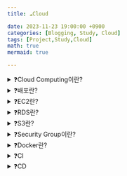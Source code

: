 ```yaml
---
title: ☁️Cloud

date: 2023-11-23 19:00:00 +0900
categories: [Blogging, Study, Cloud]
tags: [Project,Study,Cloud]
math: true
mermaid: true

---
```

<details>
<summary>❓Cloud Computing이란?</summary>
<div markdown="1">
![image](https://github.com/ararp1006/Algorithm/assets/130068083/86874f71-f64a-42ad-927e-f1fafd8e92a5)

**클라우드 컴퓨팅은** 

인터넷을 통해 서버, 저장소, 데이터베이스, 네트워킹, 소프트웨어, 분석 및 인텔리전스를 포함한

컴퓨팅 서비스를 제공하는 것을 말합니다. 

이를 통해 더 빠른 혁신, 유연한 자원, 규모의 경제를 제공합니다. 

클라우드 컴퓨팅은 일반적으로 인프라스트럭처 서비스(IaaS), 플랫폼 서비스(PaaS), 소프트웨어 서비스(SaaS)와 같은 다양한 모델로 제공됩니다.
클라우드 제공자로부터 얼마만큼의 서비스를 제공받느냐에 따라서, 서비스의 형태가 구분됩니다.
</div>
</details>


<details>
<summary>❓배포란?</summary>
<div markdown="1">

**배포란**  개발한 서비스를 사용자들이 이용 가능하게 하는 일련의 과정입니다.

![image](https://github.com/ararp1006/Algorithm/assets/130068083/15ca035a-f582-48e6-9c8a-fff86cf9dbc7)

**Development 단계**는 각자의 컴퓨터에서 코드를 작성하고 테스트하는 과정입니다.
개발 단계이기 때문에 실제 데이터를 이용하지 않고 더미 데이터를 이용해서 테스트합니다.

**Integration 단계**는 각자의 컴퓨터에서 작성한 코드를 합치는 과정입니다.
내가 작성한 코드가 다른 코드를 침범해서 오류를 일으키지 않는지, 

코드 간에 conflict가 있지는 않은지 확인하는 과정을 거칩니다.

**Staging 단계**에서는 실제 출시 단계인 Production 단계와 가장 유사한 환경에서 테스트를 진행합니다.
실제 데이터를 복사해서 문제가 있지 않은지 등 다양한 환경에서 테스트를 진행합니다.
또한 서비스와 관련된 부서 혹은 인원의 확인 과정을 거칩니다. 

예를 들면 작성된 코드가 마케팅팀 혹은 디자인팀이 예상했던 결과인지 확인을 거치는 과정입니다.

**Production 단계**는 개발된 서비스를 출시하는 단계입니다.
사용자가 접속할 수 있는 Production 환경에서 코드를 구동하고 서비스를 제공합니다.
실제 데이터를 가지고 서비스가 운영되기 때문에 문제가 생기면 안 되는 단계입니다.

![image](https://github.com/ararp1006/Algorithm/assets/130068083/964fb9cf-968f-48ad-98c4-003048e6cbce)

**Development 환경**과 **Production 환경**은 서로 다를 수가 있습니다.

개발부터 배포까지 모든 것을 통제할 수 있는 상황이라면,  

똑같이 Production 환경을 구성할 수 있습니다.

그러나, 여러 명이 함께 작업하는 프로젝트라면 

jdk 버전도 제각각일 수 있고, 인증 정보나 데이터베이스 등에 접근하기 위해 사용하는 엔드포인트도 제각각일 겁니다.

**배포에서는, 환경의 차이를 이해하고 환경 설정을 코드와 분리하는 것이 중요합니다**

작성한 코드가 다른 환경에서 정상 작동할 수 있게 하려면, 

설정을 **환경 변수**(environment variable; envvars나 env라고도 불림)에 저장해야 합니다.

환경 변수는 코드 변경 없이 배포 때마다 쉽게 변경할 수 있습니다.
설정 파일과 달리, 잘못해서 코드 저장소에 올라갈 가능성도 낮습니다.

애플리케이션의 모든 설정이 정상적으로 코드 바깥으로 분리되어 있는지 확인할 수 있는 간단한 방법은 

어떠한 인증정보도 유출시키지 않고 코드가 지금 당장 오픈 소스가 될 수 있는지 확인하는 것입니다.
코드 상의 모든 곳에 절대 경로가 아닌 **상대 경로**를 사용해야 하며, 

`.properties` 등을 이용해 **환경 변수를 설정**해야합니다.

그 외에도 docker와 같은 가상화 도구는 환경 자체를 메타데이터로 담아서 

아예 모든 개발 환경을 통일시킵니다.

**Docker와 같은 개발 환경 자체를 통일시키는 솔루션**을 사용합니다.

</div>
</details>


<details>
<summary>❓EC2란?</summary>
<div markdown="1">

![image](https://github.com/ararp1006/Algorithm/assets/130068083/6b723b30-3bc6-4be8-8699-5eadccf5606d)

**EC2란** Elastic Compute Cloud의 약자로서

아마존 웹 서비스에서 제공하는 클라우드 컴퓨팅 서비스입니다.

클라우드 컴퓨팅은 인터넷(클라우드)을 통해

서버, 스토리지, 데이터베이스 등의 컴퓨팅 서비스를 제공하는 서비스입니다.
아마존에서 가상의 컴퓨터를 한 대 빌리는 것과 같습니다

EC2 서비스도 **사용한 만큼** 비용을 지불하기 때문에 '탄력적인'이라는 의미의 

Elastic이라는 단어를 사용합니다.
Elastic은 비용적인 부분뿐만이 아니라 필요에 따라 성능, 용량을 자유롭게 조절할 수 있습니다.

### EC2의 장점

첫 번째는 **구성하는 데 필요한 시간이 짧다는 것**입니다.

만약 PC를 구매한다면 구매해서 배송받기까지의 시간이 필요하지만

EC2 서비스는 몇 번의 클릭만으로 PC를 구성할 수 있습니다.

![image](https://github.com/ararp1006/Algorithm/assets/130068083/c6741eb8-3351-4900-ae5a-c15ee9ff85b0)

**AMI**를 통해서 필요한 용도에 따라 **다양한 운영체제에 대한 선택이 가능**하다는 것입니다.

EC2에서는 AMI라는 다양한 템플릿을 제공하고 있어서 

<details>
<summary>AMI란?</summary>
<div markdown="1">
![image](https://github.com/ararp1006/Algorithm/assets/130068083/9fb81129-33a4-44b6-92dd-57225ae5e195)

**AMI**는 **소프트웨어 구성이 기재된 템플릿**입니다.

이미지 종류로는 단순히 운영체제(윈도우, 우분투 리눅스 등)만 깔려있는 템플릿을 선택할 수도 있고, 아예 특정 런타임이 설치되어 있는 템플릿이 제공되는 경우도 있습니다. (우분투 + node.js, 윈도우 + JVM 등)

</div>
</details>

필요에 따라 손쉽게 운영체제를 선택하고 구성할 수 있습니다.
운영체제뿐만이 아니라 CPU와 RAM, 용량까지도 손쉽게 구성할 수 있습니다.
### **인스턴스**란?

![image](https://github.com/ararp1006/Algorithm/assets/130068083/ead176fd-7756-43a0-af43-16ac5f84ddf2)

EC2는 **컴퓨터를 한 대 빌리는 것**이므로 컴퓨터로 할 수 있는 모든 일을 할 수 있습니다.

아마존이 전 세계에 만들어 놓은 데이터 센터(인프라)에 만들어져 있기 때문에
컴퓨터를 조작하기 위해 네트워크(인터넷)를 통해서 컴퓨터를 제어해야 한다는 차이점이 있을 뿐 일반적인 컴퓨터와 다른 점은 없습니다.

아마존 EC2를 통해서 할 수 있는 가장 기본적인 일은
웹서버를 설치하고 웹 서버를 통해서 사용자가 웹 브라우저를 통해 요청하는 서비스를 제공하는 것입니다.

**인스턴스**는 **1대의 컴퓨터를 의미하는 단위**이고 AWS에서 **컴퓨터를 빌리는 것을 인스턴스를 생성**한다고 합니다.

![image](https://github.com/ararp1006/Algorithm/assets/130068083/c315f46d-e159-4745-b715-23470564b407)

**Instance**는 선택한 AMI를 토대로 구성됩니다.

AWS에는 상당히 많은 양의 AMI 세팅이 준비되어 있기 때문에 손쉽게 인스턴스의 운영체제를 구성할 수 있습니다.

세팅되어 있는 AMI 이외에도 필요에 따라 직접 AMI를 구성할 수도 있습니다.

![image](https://github.com/ararp1006/Algorithm/assets/130068083/920a1042-b887-4dd2-af66-8bcf0041d3bf)

AWS **EC2 인스턴스를 생성한다는 것**은 **AMI를 토대로 운영체제, CPU, RAM 혹은 런타임 등이 구성된 컴퓨터를 빌리는 것**입니다.


</div>
</details>

<details>
<summary>❓RDS란?</summary>
<div markdown="1">

![image](https://github.com/ararp1006/Algorithm/assets/130068083/2d0f6082-82ab-4ae6-9e3f-8d2a0a46fab0)

**RDS**는 Relational Database Service의 약자로

AWS에서 제공하는 **관계형 데이터베이스 서비스**입니다. 

![image](https://github.com/ararp1006/Algorithm/assets/130068083/7ad57f80-d088-4b8f-be6e-9986d586ab24)

EC2 인스턴스에 **데이터베이스를 설치**하여 데이터를 관리하는 것은
자동으로 관리를 담당하는 부분이 매우 적기 때문에, 

사용자가 일일이 시간을 투자하여 데이터베이스 엔진의 설치와 버전 관리, 데이터 백업을 해야 합니다.

게다가 가용성과 내구성이 확보되지 않기 때문에 데이터베이스에 저장된 데이터가 유실되거나 

정상적으로 사용하지 못할 확률이 커지며, 

후에 필요에 따라 데이터베이스의 규모를 확장하기 어렵습니다.

![image](https://github.com/ararp1006/Algorithm/assets/130068083/2f638faa-fd14-406b-9eb8-8877f92b9332)

**RDS**를 이용하면 데이터베이스 유지 보수와 관련된 일들을 RDS에서 전적으로 자동 관리합니다. 

사용자가 해야 할 일은 초기 설정을 제외하고

데이터베이스에 저장된 데이터를 관리하는 일 밖에 없기에 큰 편의성을 느낄 수 있습니다.

![image](https://github.com/ararp1006/Algorithm/assets/130068083/2879abf2-dbec-483f-af7f-7b5c48b089de)

RDS 이용 시 얻을 수 있는 **장점**은 **다양한 데이터베이스 엔진 선택지를 제공**합니다.
데이터베이스 엔진마다 제공하는 기능이 조금씩 다르기에 필요와 목적에 맞게

데이터베이스 엔진을 선택하여 효율성을 높일 수 있습니다.

</div>
</details>

<details>
<summary>❓S3란?</summary>
<div markdown="1">

![image](https://github.com/ararp1006/Algorithm/assets/130068083/2a8b6a41-3e04-42e5-bec9-f9c6b93ec8d6)

**S3**는 Simple Storage Service의 약자로 **AWS에서 제공하는 클라우드 스토리지 서비스**입니다.

### S3의 장점

![image](https://github.com/ararp1006/Algorithm/assets/130068083/3b27704a-e605-476a-b778-950b7e0a4dd4)

**확장성**이 높으면 많은 시간과 수고를 들이지 않고 스토리지 규모를 확장/축소할 수 있습니다.

또한 S3에서는 스토리지의 용량을 무한히 확장할 수 있습니다. 

그리고 사용한 만큼만 비용을 지불하면 되기 때문에 비용적인 측면에서 매우 효율적입니다.

![image](https://github.com/ararp1006/Algorithm/assets/130068083/9daec4c2-44fa-4dee-9ea1-543edeeb21c8)

스토리지의 **내구성이 높으면 저장된 파일을 유실할 가능성이 적어집니다.**

![image](https://github.com/ararp1006/Algorithm/assets/130068083/952f8f6e-15f0-4c17-816c-456245bc03ae)

**가용성이 높으면** 스토리지에 저장된 파일들을 **정상적으로 사용할 수 있는 시간이 길어집니다.** 

S3는 연간 99.99%의 스토리지 가용성을 보장하도록 설계가 되어 있습니다.

이는 다른 말로 1년 동안 S3에 파일을 저장했을 시, 

8.76 시간 동안만 스토리지를 이용하는 데 있어서 장애가 발생한다는 뜻입니다.

![image](https://github.com/ararp1006/Algorithm/assets/130068083/2876db59-2ca1-4220-bca1-e04374cd2865)

**S3**는 다양한 스토리지 클래스를 제공합니다. 

저장소를 어떤 목적으로 활용할지에 따라 효율적으로 선택할 수 있는 스토리지 클래스가 달라집니다.
S3 사용자들이 대표적으로 많이 선택하는 스토리지 클래스는 두 가지가 있습니다.

**Standard 클래스**와 **Glacier 클래스**입니다.

**Standard 클래스**는 범용적인 목적으로 사용하기 좋습니다. 

데이터에 빠른 속도로 접근할 수 있고, 데이터 액세스 요청에 대한 처리 속도가 빠릅니다.

대신 데이터를 오래 보관하는 목적으로는 효율적인 선택지가 아닙니다. 

보관 비용이 높게 발생하기 때문입니다.

![image](https://github.com/ararp1006/Algorithm/assets/130068083/d7baccad-1f95-46ba-aa78-d9d209cebad6)

장기적인 보관 목적으로 스토리지를 사용하실 때는 **Glacier**를 사용하는 것이 효율적입니다.
비록 저장된 데이터에 액세스하는 속도는 느리지만,

데이터를 보관하는 비용이 매우 저렴하다는 장점이 있습니다.

이 외에도 Standard-IA, One Zone-IA, S3 Glacier Deep Archive 등등 여러 가지 스토리지 클래스가 존재하여 사용자의 이용 목적에 따라 다양한 스토리지 클래스를 사용할 수 있습니다

![image](https://github.com/ararp1006/Algorithm/assets/130068083/a05079b3-b5d9-4957-b24c-518169ff91cf)

S3 사용 시 얻는 이점 중 하나로, 정적 웹 사이트 호스팅이 가능합니다. 

<details>
<summary>웹사이트 호스팅이란?</summary>
<div markdown="1">

정적 파일은 서버의 개입 없이 생성된 파일을 뜻합니다. 

반대로 클라이언트가 서버에 요청을 보내면, 

서버가 요청에 맞추어 그 자리에서 생성한 파일을 '동적' 파일이라고 부릅니다.

**웹 호스팅(Web Hosting)이란?**

웹 호스팅이란 **서버의 한 공간을 임대해 주는 서비스**를 뜻합니다.

웹 호스팅 업체들을 통해 개인 또는 단체가 웹 호스팅 업체가 제공하는 서버의 한 공간을 빌려서 원하는 서비스를 배포할 수 있습니다.

</div>
</details>

S3에서는 버킷이 사용자들이 정적 웹 사이트를 배포할 수 있는 공간을 제공합니다.

버킷이라는 저장 공간에 정적 파일을 업로드하고 

버킷을 정적 웹 사이트 호스팅 용도로 구성하면 정적 웹 사이트를 배포할 수 있습니다.

<details>
<summary>버킷&객체란?</summary>
<div markdown="1">

![image](https://github.com/ararp1006/Algorithm/assets/130068083/19eeb251-a03a-4968-b589-79f8e3605957)

**버킷이란** S3에 저장되는 파일들이 담기는 바구니입니다. 

파일을 저장하는 **최상위 디렉터리**라고도 설명할 수 있습니다.

S3에서 저장되는 **모든 파일은 버킷 안에 저장**되어야 하고, 

버킷에는 **무한한 양의 파일을 저장할 수** 있습니다. 

그리고 각각의 버킷은 이름을 가지고 있는데, 

버킷의 이름은 **버킷이 속해 있는 리전(버킷이 생성된 지역)에서 유일**해야 합니다.

또한 버킷 정책을 생성하여 해당 버킷에 대한 다른 유저의 접근 권한을 수정할 수 있습니다.

![image](https://github.com/ararp1006/Algorithm/assets/130068083/5c9fb78e-957a-45dd-834a-cfe56dc70283)

S3에서 **버킷에 담기는 파일을 객체**라고 부릅니다.

S3에서 저장소에 데이터를 저장할 때 **키-값 페어 형식**으로 데이터를 저장합니다.

S3에 저장되는 **객체는 파일과 메타데이터로 구성**됩니다. 

파일은 키-값 페어 형식으로 데이터를 저장되고, 파일의 값에는 실제 데이터를 저장합니다. 

S3 객체의 값으로써 저장될 수 있는 데이터의 최대 크기는 5TB입니다.

파일의 **키는 각각의 객체를 고유하게 만들어주는 식별자 역할**을 합니다. 

파일의 키를 이용하여 원하는 객체를 검색할 수 있습니다.

**메타데이터**는 객체의 생성일, 크기, 유형과 같은 **객체에 대한 정보가 담긴 데이터**입니다. 

모든 **객체는 고유한 URL 주소를** 가지고 있습니다.
URL 주소는 http://[버킷의 이름].S3.amazonaws.com/[객체의 키]의 형태를 띠고, 

URL 주소를 통해서도 원하는 데이터에 접근할 수 있습니다.


</div>
</details>

</div>
</details>

<details>
<summary>❓Security Group이란?</summary>
<div markdown="1">

![image](https://github.com/ararp1006/Algorithm/assets/130068083/a05914ef-6777-4228-8213-21a07fa8e050)

**보안그룹이란** 인스턴스로 들어가고 인스턴스에서 나가는 트래픽에 대한 가상 방화벽입니다.

인스턴스로 들어가는 트래픽은 **인바운드**

인스턴스에서 나가는 트래픽을 **아웃바운드**라고 합니다.

![image](https://github.com/ararp1006/Algorithm/assets/130068083/b7f992c4-8fd2-4440-b351-16796e21698c)

**인바운드규칙**은 **EC2 인스턴스로 들어오는 트래픽에 대한 규칙**입니다.

인바운드 규칙에 허용되지 않은 규칙은 **인스턴스로 접근하지 못하도록 필터링** 됩니다.

EC2 인스턴스를 생성하면 기본적으로 SSH 접속을 위한 SSH 규칙만 생성되어 있습니다.

![image](https://github.com/ararp1006/Algorithm/assets/130068083/94e0882f-7a97-4dab-8592-3749a361e040)

**아웃바운드 규칙**은 **EC2 인스턴스에서 나가는 트래픽에 대한 규칙**입니다.

EC2 인스턴스를 생성하면 기본적으로 나가는 모든 트래픽을 허용합니다.

![image](https://github.com/ararp1006/Algorithm/assets/130068083/d2bd098d-d514-460f-bd2b-56c49ff3c8c6)


</div>
</details>

<details>
<summary>❓Docker란?</summary>
<div markdown="1">

[📃도커 공식 문서](https://docs.docker.com/reference/)

![image](https://github.com/ararp1006/Algorithm/assets/130068083/7125f447-df3f-4c43-80a3-2d5ea9d51408)

### **도커란?**

개발 시 application을 쉽고 빠르게 구축, 공유 및 실행할 수 있는 소프트웨어입니다. 

만약 프로젝트 시작 시, 환경설정부터 기본 세팅을 해야 합니다.

하지만 도커를 사용하면 프로젝트마다 반복되는 세팅을 할 필요가 없습니다.

Docker만 설치되어 있다면, OS와 CPU에 상관없이 컨테이너를 사용 가**능**합니다.

즉, Spring, Nodejs, Django, Nextjs 등등에 관련 없이 컨테이너에만 넣으면 

모두 동일하게 실행이 가능합니다. 

이때 주의해야 할 점은 컨테이너를 삭제하면 내부의 데이터가 모두 삭제되기 때문에 

주요한 데이터는 외부 스토리지에 저장이 필요합니다.

- ****도커 컨테이너란?****
    
    도커 이미지를 바탕으로 생성된 가볍고 독립적인 실행 단위입니다. 
    
    도커 컨테이너는 호스트 OS와 다른 컨테이너와 격리되어 있으며, 
    
    필요에 따라 자원을 할당받아 실행됩니다. 
    
    이렇게 생성된 도커 컨테이너는 마치 가상머신처럼 동작하지만, 
    
    오버헤드가 적기 때문에 가볍고 빠르게 실행됩니다.
    
    [컨테이너와 가상머신](https://www.notion.so/57bc80bbc82b4027bb89419f91ccc5b0?pvs=21)
    
    **도커 컨테이너의 특징**
    
    1. **가볍고 효율적:** 가상 머신과 비교하여 컨테이너는 호스트 운영 체제의 커널을 공유하여 가볍고 효율적으로 동작합니다.
    2. **이식성:** 도커 컨테이너는 어디에서나 실행될 수 있습니다. 호스트 환경의 구성과 관계없이 일관된 동작을 제공합니다.
    3. **확장성:** 도커는 여러 개의 컨테이너를 클러스터로 관리할 수 있으며, 필요에 따라 컨테이너의 수를 동적으로 조정할 수 있습니다.
    4. **빠른 배포:** 이미지를 통해 응용 프로그램 및 환경을 패키징하고 빠르게 배포할 수 있습니다. 이를 통해 개발과 운영 사이의 간극을 줄일 수 있습니다.
    
    **도커 컨테이너의 구성**
    
    1. **이미지(Image):** 실행할 애플리케이션, 도구, 라이브러리 등을 포함하는 읽기 전용 템플릿입니다.
    2. **컨테이너(Container):** 이미지를 기반으로 생성된 실행 가능한 인스턴스로, 격리된 환경에서 애플리케이션을 실행합니다.
    3. **레지스트리(Registry):** 도커 이미지를 저장하고 관리하는 곳으로, 도커 허브(Docker Hub)와 같은 공개 레지스트리나 사설 레지스트리를 사용할 수 있습니다.
- ****도커 저장소란?****
    
    도커 저장소는 도커 이미지를 저장하고, 관리하며, 공유할 수 있는 곳입니다. 
    
    ****도커 저장소의 종류****
    
    - Docker Hub
        - Docker Hub는 도커에서 제공하는 공식 저장소입니다. 무료로 사용할 수 있고, 개인적으로 사용하는 것뿐만 아니라 공개적으로 이미지를 공유할 수 있습니다. Docker Hub는 이미지를 검색하고 다운로드할 수 있는 검색 엔진도 제공합니다.
    - Private Registry
        - Private Registry는 비공개 저장소로서, 회사나 조직 내에서 도커 이미지를 공유할 목적으로 구축합니다. 회사나 조직 내부에서만 접근이 가능하며, 보안성이 높습니다.
    - Public Registry
        - Public Registry는 공개 저장소로서, 누구나 이미지를 등록하고 공유할 수 있습니다. Public Registry에서는 누구나 이미지를 검색하고 다운로드할 수 있습니다.
- **도커이미지란?**
    
    도커 이미지(Docker Image)는 도커 컨테이너를 생성하기 위한 템플릿입니다. 
    
    도커 이미지는 애플리케이션을 실행하는 데 필요한 모든 환경과 라이브러리, 소스 코드 등을 포함하고 있으며, 이를 기반으로 도커 컨테이너가 생성됩니다.
    
     도커 이미지는 불변하며, 한 번 생성되면 수정할 수 없습니다.
    
</div>
</details>

<details>
<summary>❓CI</summary>
<div markdown="1">

개발자들이 새로운 코드를 작성하고 이전 코드와 함께

**자동으로 빌드하고 테스트를 수행하는 프로세스**로 매우 중요한 개발 방법론 중 하나입니다

1. **코드 품질 향상**: CI는 코드를 자동으로 빌드하고 테스트하므로 개발자들은 실수를 줄일 수 있습니다. 이는 코드 품질 향상에 큰 도움이 됩니다.
2. **더 빠른 피드백**: CI는 새로운 코드를 작성하고 이전 코드와 함께 자동으로 빌드하고 테스트하므로, 문제가 발생하면 빠르게 발견할 수 있습니다. 이는 더 빠른 피드백을 받을 수 있게 해줍니다.
3. **더 높은 효율성**: CI는 빌드 및 테스트를 자동화하므로, 개발자들은 수동으로 작업하는 시간을 절약하고 더 많은 시간을 실제 개발에 할애할 수 있습니다.


<details>
<summary>지속적 통합 (CI : Continuous Integration) 도구</summary>
<div markdown="1">

## ****Jenkins [🔗 공식 사이트](https://www.jenkins.io/)**

![image](https://github.com/ararp1006/Algorithm/assets/130068083/ab340245-a47c-4b4b-a370-13fead1adfd2)

**Jenkins**는 

소프트웨어 구축, 테스트, 제공 또는 배포와 관련된 모든 종류의 작업을 자동화하는 데 

사용할 수 있는 독립형 오픈 소스 자동화 서버입니다.

Jenkins는 기본 시스템 패키지, Docker를 통해 설치하거나 

JRE(Java Runtime Environment)가 설치된 시스템에서 독립 실행형으로 실행할 수도 있습니다.

### ****GitHub Actions [🔗 공식 사이트](https://github.com/features/actions)**

![image](https://github.com/ararp1006/Algorithm/assets/130068083/714a6b76-cfa9-4a37-93c9-4f7ef4f1368b)

**GitHub Actions는**

빌드, 테스트 및 배포 파이프라인을 자동화할 수 있는 지속적 통합 및 지속적 배포(CI/CD) 플랫폼

GitHub 저장소를 기반으로 소프트웨어 개발 Workflow를 자동화할 수 있는 툴입니다.

GitHub 마켓 플레이스를 통해 여러 사람이 공유한 Workflow를 찾을 수 있으며, 자신이 직접 만들어 공유할 수도 있습니다.


</div>
</details>


## ****Github Actions를 통한 컨테이너 지속적 통합****

![image](https://github.com/ararp1006/Algorithm/assets/130068083/db7fd012-2885-4fea-9fc4-a6ca3d41a61b)

</div>
</details>




<details>
<summary>❓CD</summary>
<div markdown="1">

안녕

</div>
</details>


[^fn-nth-2]: The 2nd footnote source